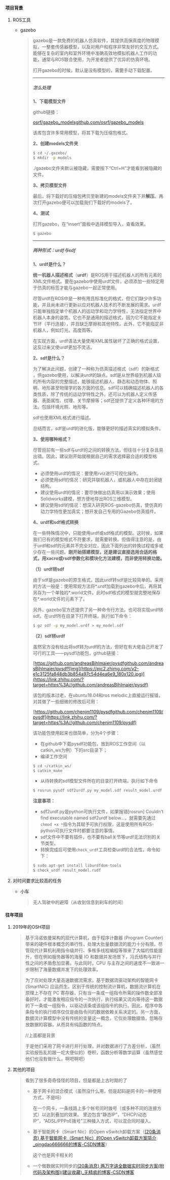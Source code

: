 #### 项目背景

1. ROS工具

   - gazebo 

     > gazebo是一款免费的机器人仿真软件，其提供高保真度的物理模拟，一整套传感器模型，以及对用户和程序非常友好的交互方式。能够在复杂的室内和室外环境中准确高效地模拟机器人工作的功能，通常与ROS联合使用，为开发者提供了优异的仿真环境。
     >
     > 打开gazebo的时候，默认是没有模型的，需要手动下载配置。
     >
     > ------
     >
     > ##### 怎么处理
     >
     > **1、下载模型文件**
     >
     > github链接：
     >
     > [osrf/gazebo_modelsgithub.com/osrf/gazebo_models](https://link.zhihu.com/?target=https%3A//github.com/osrf/gazebo_models)
     >
     > 该库包含许多常用模型，将其下载为压缩包格式。
     >
     > **2、创建models文件夹**
     >
     > ```bash
     > $ cd ~/.gazebo/
     > $ mkdir -p models
     > ```
     >
     > ./gazebo文件夹默认被隐藏，需要按下“Ctrl+H”才能看到被隐藏的文件。
     >
     > **3、拷贝模型文件**
     >
     > 最后，将下载好的压缩包拷贝至新建的models文件夹下并**解压**。再次打开gazebo便可以加载我们下载好的models了。
     >
     > **4、测试**
     >
     > 打开gazebo，在“insert”面板中选择模型导入，查看效果。
     >
     > ```bash
     > $ gazebo
     > ```
     >
     > ------
     >
     > ##### 两种形式：urdf与sdf
     >
     > **1、urdf是什么？**
     >
     > **统一机器人描述格式**（**urdf**）是ROS用于描述机器人的所有元素的XML文件格式。要在gazebo中使用urdf文件，必须添加一些特定用于仿真的标签才能与gazebo一起正常使用。
     >
     > 尽管urdf在ROS中是一种有用且标准化的格式，但它们缺少许多功能，并且尚未进行更新以应对机器人技术的不断发展的需求。urdf只能单独指定单个机器人的运动学和动力学特性，无法指定世界中机器人本身的姿势。它也不是通用的描述格式，因为它不能指定关节环（平行连接），并且缺乏摩擦和其他特性。此外，它不能指定非机器人，例如灯光，高度图等。
     >
     > 在实现方面，urdf语法大量使用XML属性破坏了正确的格式设置，这反过来又使urdf更加不灵活。
     >
     > **2、sdf是什么？**
     >
     > 为了解决此问题，创建了一种称为仿真描述格式（sdf）的新格式 ，供gazebo使用，以解决urdf的缺点。sdf是从世界级到机器人级的所有内容的完整描述，能够描述机器人、静态和动态物体、照明、地形甚至物理学的各方面的信息。sdf可以精确描述机器人的各类性质，除了传统的运动学特性之外，还可以为机器人定义传感器、表面属性、纹理、关节摩擦等；sdf还提供了定义各种环境的方法。包括环境光照、地形等。
     >
     > sdf也使用XML格式进行描述。
     >
     > 总结而言，sdf是urdf的进化版，能够更好的描述真实的模拟条件。
     >
     > **3、使用哪种格式？**
     >
     > 尽管目前有一些sdf与urdf的之间的转换方法，但往往十分复杂且易出错。因此，建议刚开始就根据自己的需求选择最合适的模型格式。
     >
     > - 必须使用urdf的情况：要使用rviz进行可视化操作。
     > - 必须使用sdf的情况：研究并联机器人，或机器人中存在封闭链结构。
     > - 建议使用urdf的情况：要尽快做出仿真用以演示效果；使用Solidworks建模，想方便地导出ROS三维模型。
     > - 建议使用sdf的情况：想深入研究ROS-gazebo仿真，使仿真的动力学特性更加真实；想开发自己专用的Gazebo仿真插件。
     >
     > **4、urdf和sdf格式转换**
     >
     > 在一些特殊情况中，只能使用urdf或sdf格式的模型。这时候，如果我们已有的模型格式不符要求，就需要转换。但值得注意的是，由于urdf和sdf的元素并不完全对应，因此下面列出的转换过程或多或少存在一些问题。**刚开始搭建模型，还是建议直接选用合适的格式，用xacro或rsdf参数化和模块化方法建模，而非使用转换功能。**
     >
     > **（1）urdf转sdf**
     >
     > 由于sdf是gazebo的原生格式，因此urdf转sdf是比较简单的。采用的方法一般是：使用常规方法将*.urdf加载到gazebo中后，再将其另存为一个单独的*.world文件。此时sdf格式的模型就完整地保存在*.world文件的<model>元素下了。
     >
     > 另外，gazebo官方还提供了另一种命令行方法，也可将实现urdf转sdf。在urdf所在目录下打开终端，执行如下命令：
     >
     > ```bash
     > $ gz sdf -p my_model.urdf > my_model.sdf
     > ```
     >
     > **（2）sdf转urdf**
     >
     > 虽然官方没有给出将sdf转为urdf的方法，但好在有大佬自己开发了可行的工具——pysdf功能包，github链接：
     >
     > [https://github.com/andreasBihlmaier/pysdfgithub.com/andreasBihlmaier/pysdf![img](https://pic2.zhimg.com/v2-e1c3125fa848db3b854a97c54d4ea6e9_180x120.jpg)](https://link.zhihu.com/?target=https%3A//github.com/andreasBihlmaier/pysdf)
     >
     > 该包的版本过老，在ubuntu18.04和ros melodic上直接运行报错，对其做了一些细微的修改后可用：
     >
     > [https://github.com/chenjm1109/pysdfgithub.com/chenjm1109/pysdf](https://link.zhihu.com/?target=https%3A//github.com/chenjm1109/pysdf)
     >
     > 该功能包使用起来也很简单，分为4个步骤：
     >
     > - 在github中下载pysdf功能包，放到ROS工作空间（以catkin_ws为例）下的src目录下；
     > - 编译工作空间
     >
     > ```bash
     > $ cd ~/catkin_ws/
     > $ catkin_make
     > ```
     >
     > - 从待转换的sdf模型文件所在的目录打开终端，执行如下命令
     >
     > ```bash
     > $ rosrun pysdf sdf2urdf.py my_model.sdf result_model.urdf
     > ```
     >
     > **注意事项：**
     >
     > - sdf2urdf.py是python可执行文件，如果报错[rosrun] Couldn't find executable named sdf2urdf below...，就需要先通过`chmod +x *`指令为其赋予可执行权限，这是使用所有ROS-python可执行文件时都要注意的事情。
     > - sdf文件中不要有插件，也不要有ball关节等urdf无法识别的关节类型。
     > - 转换完成后可使用`check_urdf`工具检查urdf的合法性，命令如下：
     >
     > ```bash
     > $ sudo apt-get install liburdfdom-tools
     > $ check_urdf result_model.rudf
     > ```

2. 对时间要求比较高的任务

   - 小车

     > 无人驾驶中的避障（从收到信息到刹车的时间）

#### 往年项目

1. 2019年的OSH项目

   > 基于冯诺依曼架构的现代计算机，由于程序计数器 (Program Counter) 带来的硬件根本概念的串行性，处理大批量数据流的能力十分有限。尽管现代计算机利用指令级并行、多核多线程编程等带来了大幅的性能提升，但在例如服务器等的海量 IO 和数据并发场景下，冯氏结构与并行性之间的矛盾愈加显著。与此同时，CPU 与主存之间的速度不一致进一步限制了海量数据并发下的处理效率。
   >
   > 为了应对处理大量高速数据流需求，基于数据流驱动架构的智能网卡 (SmartNIC) 应运而生。区别于传统的控制流计算机，数据流计算机在原理上不存在 PC 寄存器，只有当一条或一组指令所需的操作数全部准备好时，才能激发相应指令的一次执行，执行结果又流向等待这一数据的下一条或一组指令，以驱动该条或该组指令的执行。因此，程序中各条指令的执行顺序仅仅是由指令间的数据依赖关系决定的。另一方面，数据流计算模型中没有传统的变量这一概念，它仅处理数据值，忽略存放数据的容器，从而具有纯函数的特点。
   >
   > //上面都是背景
   >
   > 于是他们采用了网卡进行并行处理，并对数据进行了方差分析，（虽然实验报告乱的跟一坨大便似的）卷积，函数分析等数学运算（虽然感觉他们也没有做什么，啊吧啊吧）

2. 其他的项目

   > 看到了很多奇奇怪怪的项目，但是都是上古时期的了
   >
   > - 基于网卡的混合模式（虽然没什么用，但是起码是网卡的一种使用方式，不是吗）
   >
   >   在一个网卡，一条线路上多个帐号同时拨号（或多种不同的连接方式）以达到叠加的效果。 里边包含“静态IP”，“DHCP/动态IP”，“ADSL/PPPoE拨号”三种接入方式，可以混合同时接入。
   >
   > - 基于智能网卡（Smart Nic）的Open vSwitch卸载方案（[(20条消息) 基于智能网卡（Smart Nic）的Open vSwitch卸载方案简介_qingdao666666的博客-CSDN博客](https://blog.csdn.net/qingdao666666/article/details/114021495)）
   >
   >   这个也是网卡相关的
   >
   > - 一个做数据实时同步的[(20条消息) 两万字讲全数据实时同步方案(附代码及架构图)(建议收藏)_无精疯的博客-CSDN博客](https://blog.csdn.net/a934079371/article/details/106184493)
   >
   >   



